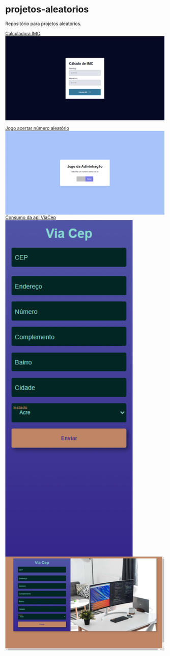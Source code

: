 # projetos-aleatorios
Repositório para projetos aleatórios.
<u>
    <li style="margin-bottom: 16px; display: flex; flex-direction: column;">
        <a href="http://nicolas-felsi.github.io/projetos-aleatorios/imc-dom/" target="_blank" rel="noopener noreferrer">Calculadora IMC</a>
        <img style="display: block;" width="500px" src="./readme-images/scrnli_17_05_2023_20-22-32.png">
    </li>
    <li style="display: flex; flex-direction: column;">
        <a href="http://nicolas-felsi.github.io/projetos-aleatorios/numero-aleatorio/" target="_blank" rel="noopener noreferrer">Jogo acertar número aleatório</a>
        <img style="display: block;" width="500px" src="./readme-images/scrnli_17_05_2023_20-23-48.png">
    </li>
    <li style="display: flex; flex-direction: column;">
        <a href="https://nicolas-felsi.github.io/projetos-aleatorios/form-cep/" target="_blank" rel="noopener noreferrer">Consumo da api ViaCep</a>
        <img style="display: block;" width="400px" src="./readme-images/mobile-form-cep.png">
        <img style="display: block;" width="500px" src="./readme-images/desktop-form-cep.png">
    </li>
</u>



